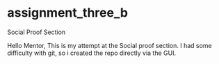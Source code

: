 # assignment_three_b
Social Proof Section

Hello Mentor,
This is my attempt at the Social proof section.
I had some difficulty with git, so i created the repo directly via the GUI.
